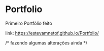 # Portfolio
Primeiro Portfólio feito

link: https://estevamnetof.github.io/Portfolio/

/* fazendo algumas alterações ainda */
